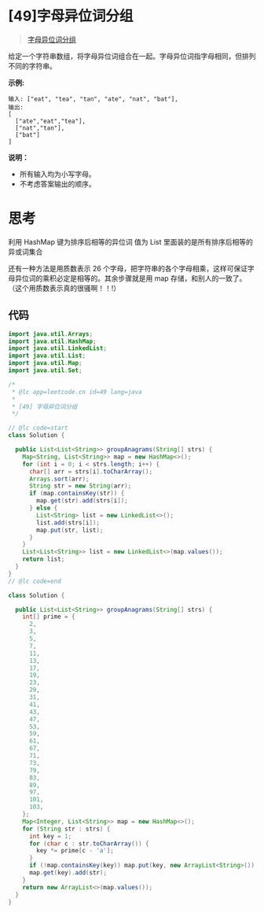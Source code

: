 # [49]字母异位词分组

> [字母异位词分组](https://leetcode-cn.com/problems/group-anagrams/description/)

给定一个字符串数组，将字母异位词组合在一起。字母异位词指字母相同，但排列不同的字符串。

**示例:**

```
输入: ["eat", "tea", "tan", "ate", "nat", "bat"],
输出:
[
  ["ate","eat","tea"],
  ["nat","tan"],
  ["bat"]
]
```

**说明：**

- 所有输入均为小写字母。
- 不考虑答案输出的顺序。

# 思考

利用 HashMap 键为排序后相等的异位词 值为 List 里面装的是所有排序后相等的异或词集合

还有一种方法是用质数表示 26 个字母，把字符串的各个字母相乘，这样可保证字母异位词的乘积必定是相等的。其余步骤就是用 map 存储，和别人的一致了。（这个用质数表示真的很骚啊！！!）

## 代码

```java
import java.util.Arrays;
import java.util.HashMap;
import java.util.LinkedList;
import java.util.List;
import java.util.Map;
import java.util.Set;

/*
 * @lc app=leetcode.cn id=49 lang=java
 *
 * [49] 字母异位词分组
 */

// @lc code=start
class Solution {

  public List<List<String>> groupAnagrams(String[] strs) {
    Map<String, List<String>> map = new HashMap<>();
    for (int i = 0; i < strs.length; i++) {
      char[] arr = strs[i].toCharArray();
      Arrays.sort(arr);
      String str = new String(arr);
      if (map.containsKey(str)) {
        map.get(str).add(strs[i]);
      } else {
        List<String> list = new LinkedList<>();
        list.add(strs[i]);
        map.put(str, list);
      }
    }
    List<List<String>> list = new LinkedList<>(map.values());
    return list;
  }
}
// @lc code=end

```

```java
class Solution {

  public List<List<String>> groupAnagrams(String[] strs) {
    int[] prime = {
      2,
      3,
      5,
      7,
      11,
      13,
      17,
      19,
      23,
      29,
      31,
      41,
      43,
      47,
      53,
      59,
      61,
      67,
      71,
      73,
      79,
      83,
      89,
      97,
      101,
      103,
    };
    Map<Integer, List<String>> map = new HashMap<>();
    for (String str : strs) {
      int key = 1;
      for (char c : str.toCharArray()) {
        key *= prime[c - 'a'];
      }
      if (!map.containsKey(key)) map.put(key, new ArrayList<String>());
      map.get(key).add(str);
    }
    return new ArrayList<>(map.values());
  }
}

```

